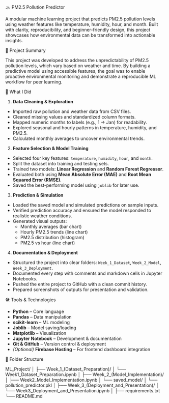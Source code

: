 🌫️ PM2.5 Pollution Predictor

A modular machine learning project that predicts PM2.5 pollution levels using weather features like temperature, humidity, hour, and month. Built with clarity, reproducibility, and beginner-friendly design, this project showcases how environmental data can be transformed into actionable insights.


📌 Project Summary

This project was developed to address the unpredictability of PM2.5 pollution levels, which vary based on weather and time. By building a predictive model using accessible features, the goal was to enable proactive environmental monitoring and demonstrate a reproducible ML workflow for peer learning.


🧠 What I Did

 1. **Data Cleaning & Exploration**
- Imported raw pollution and weather data from CSV files.
- Cleaned missing values and standardized column formats.
- Mapped numeric months to labels (e.g., 1 → Jan) for readability.
- Explored seasonal and hourly patterns in temperature, humidity, and PM2.5.
- Calculated monthly averages to uncover environmental trends.

 2. **Feature Selection & Model Training**
- Selected four key features: `temperature`, `humidity`, `hour`, and `month`.
- Split the dataset into training and testing sets.
- Trained two models: **Linear Regression** and **Random Forest Regressor**.
- Evaluated both using **Mean Absolute Error (MAE)** and **Root Mean Squared Error (RMSE)**.
- Saved the best-performing model using `joblib` for later use.

 3. **Prediction & Simulation**
- Loaded the saved model and simulated predictions on sample inputs.
- Verified prediction accuracy and ensured the model responded to realistic weather conditions.
- Generated visual outputs:
  - Monthly averages (bar chart)
  - Hourly PM2.5 trends (line chart)
  - PM2.5 distribution (histogram)
  - PM2.5 vs hour (line chart)

 4. **Documentation & Deployment**
- Structured the project into clear folders: `Week_1_Dataset`, `Week_2_Model`, `Week_3_Deployment`.
- Documented every step with comments and markdown cells in Jupyter Notebooks.
- Pushed the entire project to GitHub with a clean commit history.
- Prepared screenshots of outputs for presentation and validation.


 🛠️ Tools & Technologies

- **Python** – Core language  
- **Pandas** – Data manipulation  
- **scikit-learn** – ML modeling  
- **Joblib** – Model saving/loading  
- **Matplotlib** – Visualization  
- **Jupyter Notebook** – Development & documentation  
- **Git & GitHub** – Version control & deployment  
- *(Optional)* **Firebase Hosting** – For frontend dashboard integration

📁 Folder Structure

ML_Project/
│
├── Week_1_(Dataset_Preparation)/
│   └── Week1_Dataset_Preparation.ipynb
│
├── Week_2_(Model_Implementation)/
│   ├── Week2_Model_Implementation.ipynb
│   └── saved_model/
│       └── pollution_predictor.pkl
│
├── Week_3_(Deployment_and_Presentation)/
│   └── Week3_Deployment_and_Presentation.ipynb
│
├── requirements.txt
└── README.md


